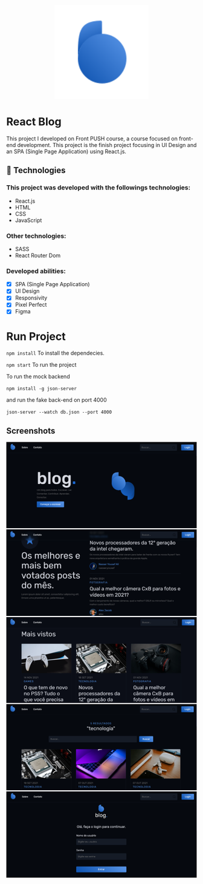 <p align="center">
    <img width="250" src="./src/svg/blog-logo.svg" />
</p>

# React Blog

This project I developed on Front PUSH course, a course focused on front-end development. This project is the finish project focusing in UI Design and an SPA (Single Page Application) using React.js.

## 🚀 Technologies

### This project was developed with the followings technologies:

<ul>
  <li>React.js</li>
  <li>HTML</li>
  <li>CSS</li>
  <li>JavaScript</li>
</ul>

### Other technologies:

<ul>
  <li>SASS</li>
  <li>React Router Dom</li>
</ul>

### Developed abilities:
- [X] SPA (Single Page Application)
- [X] UI Design
- [X] Responsivity
- [X] Pixel Perfect
- [X] Figma

<!-- ## 💻 Project

You can view the project through this link <a href="https://klaytonjr.github.io/Nubank-Redesign/">Click here</a>. -->

# Run Project

`npm install`
To install the dependecies.

`npm start`
To run the project

To run the mock backend

`npm install -g json-server`


and run the fake back-end on port 4000

`json-server --watch db.json --port 4000` 

## Screenshots
<img src="./src/screenshots/hero.png" alt="screenshot hero" />
<img src="./src/screenshots/better.png" alt="screenshot better" />
<img src="./src/screenshots/most_seen.png" alt="screenshot most_seen" />
<img src="./src/screenshots/search.png" alt="screenshot search" />
<img src="./src/screenshots/login.png" alt="screenshot login" />


